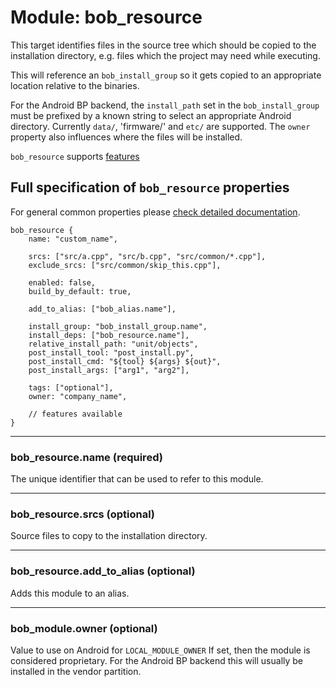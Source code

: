 Module: bob_resource
====================

This target identifies files in the source tree which should be copied to
the installation directory, e.g. files which the project may
need while executing.

This will reference an `bob_install_group` so it gets copied to an appropriate location
relative to the binaries.

For the Android BP backend, the `install_path` set in the `bob_install_group` must be
prefixed by a known string to select an appropriate Android directory.
Currently `data/`, 'firmware/' and `etc/` are supported. The `owner` property also influences
where the files will be installed.

`bob_resource` supports [features](../features.md)

## Full specification of `bob_resource` properties
For general common properties please
[check detailed documentation](common_module_properties.md).

```bp
bob_resource {
    name: "custom_name",

    srcs: ["src/a.cpp", "src/b.cpp", "src/common/*.cpp"],
    exclude_srcs: ["src/common/skip_this.cpp"],

    enabled: false,
    build_by_default: true,

    add_to_alias: ["bob_alias.name"],

    install_group: "bob_install_group.name",
    install_deps: ["bob_resource.name"],
    relative_install_path: "unit/objects",
    post_install_tool: "post_install.py",
    post_install_cmd: "${tool} ${args} ${out}",
    post_install_args: ["arg1", "arg2"],

    tags: ["optional"],
    owner: "company_name",

    // features available
}
```

----
### **bob_resource.name** (required)
The unique identifier that can be used to refer to this module.

----
### **bob_resource.srcs** (optional)
Source files to copy to the installation directory.

----
### **bob_resource.add_to_alias** (optional)
Adds this module to an alias.

----
### **bob_module.owner** (optional)
Value to use on Android for `LOCAL_MODULE_OWNER`
If set, then the module is considered proprietary. For the Android BP backend this will
usually be installed in the vendor partition.